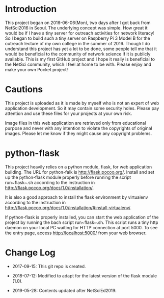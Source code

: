 Introduction
============

This project began on 2016-06-06(Mon), two days after I got back from
NetSci2016 in Seoul. The underlying concept was simple. How great it
would be if I have a tiny server for outreach activities for network
literacy! So I began to build such a tiny server on Raspberry Pi 3 Model
B for the outreach lecture of my own college in the summer of 2016.
Though I do understand this project has yet a lot to be done, some
people tell me that it would be beneficial to the community of network
science if it is publicly available. This is my first GitHub project and
I hope it really is beneficial to the NetSci community, which I feel at
home to be with. Please enjoy and make your own Pocket project!

Cautions
========

This project is uploaded as it is made by myself who is not an expert of
web application development. So it may contain some security holes.
Please pay attention and use these files for your projects at your own
risk.

Image files in this web application are retrieved only from educational
purpose and never with any intention to violate the copyrights of
original images. Please let me know if they might cause any copyright
problems.

python-flask
============

This project heavily relies on a python module, flask, for web
application building. The URL for python-falk is
<http://flask.pocoo.org/>. Install and set up the python-flask module
properly before running the script run~flask~.sh according to the
instruction in <http://flask.pocoo.org/docs/1.0/installation/>.

It is also a good approach to install the flask environment by virtualenv
according to the instruction in <http://flask.pocoo.org/docs/1.0/installation/#install-virtualenv/>.

If python-flask is properly installed, you can start the web application
of the project by running the bach script run~flask~.sh. This script
runs a tiny http daemon on your local PC waiting for HTTP connection at
port 5000. To see the entry page, access <http://localhost:5000/> from
your web browser.

Change Log
==========

-   2017-09-15: This git repo is created.

-   2018-07-12: Modified to adapt for the latest version of the flask
    module (1.0).

-   2019-05-28: Contents updated after NetSciEd2019.
